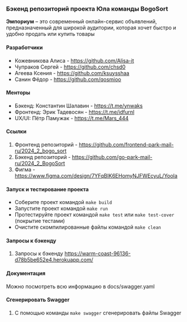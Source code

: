 ### Бэкенд репозиторий проекта Юла команды BogoSort

__Эмпориум__ – это современный онлайн-сервис объявлений, предназначенный для широкой аудитории, которая хочет быстро и удобно продать или купить товары 

#### Разработчики
* Кожевникова Алиса - https://github.com/Alisa-it
* Чупраков Сергей - https://github.com/chsd0
* Агеева Ксения - https://github.com/ksuysshaa
* Санин Фёдор - https://github.com/qosmioo

#### Менторы
* Бэкенд: Константин Шалавин - https://t.me/ynwaks
* Фронтенд: Эрик Тадевосян - https://t.me/idfurnl
* UX/UI: Пётр Памужак - https://t.me/Mars_444

#### Ссылки 
1. Фронтенд репозиторий - https://github.com/frontend-park-mail-ru/2024_2_bogo_sort
2. Бэкенд репозиторий - https://github.com/go-park-mail-ru/2024_2_BogoSort
3. Фигма - https://www.figma.com/design/7YFqBIK6EHomyNJFWEcyuL/Yoola

#### Запуск и тестирование проекта
* Соберите проект командой `make build`
* Запустите проект командой `make run`
* Протестируйте проект командой `make test` или `make test-cover` (покрытие тестами)
* Очистите скомпилированные файлы командой `make clean`

#### Запросы к бэкенду
1. Запросы к бэкенду https://warm-coast-96136-d78b5be652e4.herokuapp.com/

#### Документация
Можно посмотреть всю информацию в docs/swagger.yaml

#### Сгенерировать Swagger
1. С помощью команды `make swagger` сгенерировать файлы Swagger